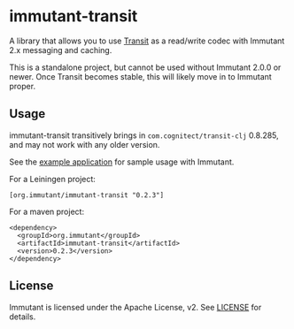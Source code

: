 # immutant-transit

A library that allows you to use
[Transit](https://github.com/cognitect/transit-format) as a read/write
codec with Immutant 2.x messaging and caching.

This is a standalone project, but cannot be used without
Immutant 2.0.0 or newer. Once Transit becomes stable, this will likely
move in to Immutant proper.

## Usage

immutant-transit transitively brings in
`com.cognitect/transit-clj` 0.8.285, and may not work with any older
version.

See the [example application](example-app/README.md) for sample usage
with Immutant.

For a Leiningen project:

    [org.immutant/immutant-transit "0.2.3"]

For a maven project:

    <dependency>
      <groupId>org.immutant</groupId>
      <artifactId>immutant-transit</artifactId>
      <version>0.2.3</version>
    </dependency>

## License

Immutant is licensed under the Apache License, v2. See
[LICENSE](LICENSE) for details.
